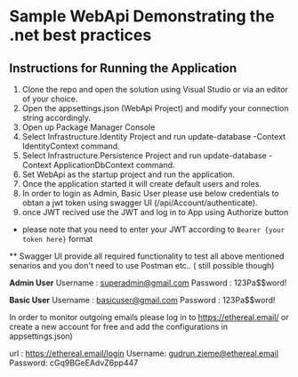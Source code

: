 #  Sample WebApi Demonstrating the .net best practices

## Instructions for Running the Application

 
1. Clone the repo and open the solution using Visual Studio or via an editor of your choice.
2. Open the  appsettings.json (WebApi Project) and modify your connection string accordingly. 
3. Open up Package Manager Console 
4. Select Infrastructure.Identity Project and run update-database -Context IdentityContext command.
5. Select Infrastructure.Persistence Project and run update-database -Context ApplicationDbContext command.
6. Set WebApi as the startup project and run the application. 
7. Once the application started it will create default users and roles.
8. In order to login as Admin, Basic User please use below credentials to obtan a jwt token using swagger UI (/api/Account/authenticate). 
  8. once JWT recived use the JWT and log in to App using Authorize button

* please note that you need to enter your JWT according to  `Bearer {your token here}`  format 

** Swagger UI provide all required functionality to test all above mentioned senarios and you  don't need to use Postman etc.. ( still possible though)

**Admin User** 
Username : superadmin@gmail.com
Password : 123Pa$$word!

**Basic User** 
Username : basicuser@gmail.com
Password : 123Pa$$word!


In order to monitor outgoing emails please log in to https://ethereal.email/ or create a new account for free and add the configurations in appsettings.json)

url : https://ethereal.email/login
Username: gudrun.zieme@ethereal.email
Password: cGq9BGeEAdvZ6pp447